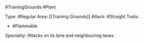 #TrainingGrounds #Plant

Type: #Regular
Area: [[Training Grounds]]
Attack: #Straight
Traits:
- #Flammable

Speciality: Attacks on its lane and neighbouring lanes.